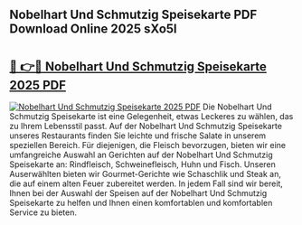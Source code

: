 ## Nobelhart Und Schmutzig Speisekarte PDF Download Online 2025 sXo5l

# <h2><a href="http://gc7dzb.nevu.top/?p=Nobelhart+Und+Schmutzig+Speisekarte">🔗 👉🔴 Nobelhart Und Schmutzig Speisekarte 2025 PDF</a></h2>

[![Nobelhart Und Schmutzig Speisekarte 2025 PDF](https://i.imgur.com/dBaPXMq.png)](http://gc7dzb.nevu.top/?p=Nobelhart+Und+Schmutzig+Speisekarte)
Die Nobelhart Und Schmutzig Speisekarte ist eine Gelegenheit, etwas Leckeres zu wählen, das zu Ihrem Lebensstil passt. Auf der Nobelhart Und Schmutzig Speisekarte unseres Restaurants finden Sie leichte und frische Salate in unserem speziellen Bereich. Für diejenigen, die Fleisch bevorzugen, bieten wir eine umfangreiche Auswahl an Gerichten auf der Nobelhart Und Schmutzig Speisekarte an: Rindfleisch, Schweinefleisch, Huhn und Fisch. Unseren Auserwählten bieten wir Gourmet-Gerichte wie Schaschlik und Steak an, die auf einem alten Feuer zubereitet werden. In jedem Fall sind wir bereit, Ihnen bei der Auswahl der Speisen auf der Nobelhart Und Schmutzig Speisekarte zu helfen und Ihnen einen komfortablen und komfortablen Service zu bieten.
